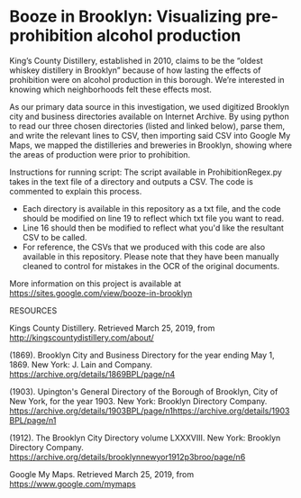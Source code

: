 # Booze in Brooklyn: Visualizing pre-prohibition alcohol production  
King’s County Distillery, established in 2010, claims to be the “oldest whiskey distillery in Brooklyn” because of how lasting the effects of prohibition were on alcohol production in this borough. We’re interested in knowing which neighborhoods felt these effects most.

As our primary data source in this investigation, we used digitized Brooklyn city and business directories available on Internet Archive. By using python to read our three chosen directories (listed and linked below), parse them, and write the relevant lines to CSV, then importing said CSV into Google My Maps, we mapped the distilleries and breweries in Brooklyn, showing where the areas of production were prior to prohibition. 

Instructions for running script:
The script available in ProhibitionRegex.py takes in the text file of a directory and outputs a CSV. The code is commented to explain this process.
- Each directory is available in this repository as a txt file, and the code should be modified on line 19 to reflect which txt file you want to read. 
- Line 16 should then be modified to reflect what you'd like the resultant CSV to be called. 
- For reference, the CSVs that we produced with this code are also available in this repository. Please note that they have been manually cleaned to control for mistakes in the OCR of the original documents. 

More information on this project is available at https://sites.google.com/view/booze-in-brooklyn

 

RESOURCES

Kings County Distillery. Retrieved March 25, 2019, from http://kingscountydistillery.com/about/

(1869). Brooklyn City and Business Directory for the year ending May 1, 1869. New York: J. Lain and Company. https://archive.org/details/1869BPL/page/n4

(1903). Upington's General Directory of the Borough of Brooklyn, City of New York, for the year 1903. New York: Brooklyn Directory Company. https://archive.org/details/1903BPL/page/n1https://archive.org/details/1903BPL/page/n1

(1912). The Brooklyn City Directory volume LXXXVIII. New York: Brooklyn Directory Company. https://archive.org/details/brooklynnewyor1912p3broo/page/n6

Google My Maps. Retrieved March 25, 2019, from https://www.google.com/mymaps

 

 

 

